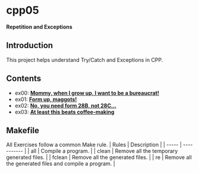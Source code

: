 # cpp05
**Repetition and Exceptions**

## Introduction
This project helps understand Try/Catch and Exceptions in CPP.

## Contents
* ex00: **[Mommy, when I grow up, I want to be a bureaucrat!](https://github.com/leebo155/Cpp/tree/master/cpp05/ex00)**
* ex01: **[Form up, maggots!](https://github.com/leebo155/Cpp/tree/master/cpp05/ex01)**
* ex02: **[No, you need form 28B, not 28C...](https://github.com/leebo155/Cpp/tree/master/cpp05/ex02)**
* ex03: **[At least this beats coffee-making](https://github.com/leebo155/Cpp/tree/master/cpp05/ex03)**

## Makefile
All Exercises follow a common Make rule.
| Rules | Description |
| ----- | ----------- |
| all | Compile a program. |
| clean | Remove all the temporary generated files. |
| fclean | Remove all the generated files. |
| re | Remove all the generated files and compile a program. |

